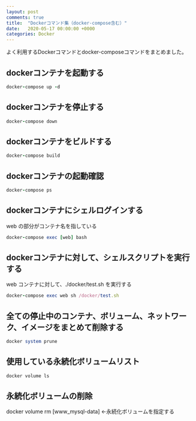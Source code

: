 ```yaml
---
layout: post
comments: true
title:  "Dockerコマンド集（docker-compose含む）"
date:   2020-05-17 00:00:00 +0000
categories: Docker
---
```

よく利用するDockerコマンドとdocker-composeコマンドをまとめました。

## dockerコンテナを起動する

```ruby
docker-compose up -d
```

## dockerコンテナを停止する

```ruby
docker-compose down
```

## dockerコンテナをビルドする

```ruby
docker-compose build
```

## dockerコンテナの起動確認

```ruby
docker-compose ps
```

## dockerコンテナにシェルログインする

web の部分がコンテナ名を指している

```ruby
docker-compose exec [web] bash
```

## dockerコンテナに対して、シェルスクリプトを実行する

web コンテナに対して、./docker/test.sh を実行する

```ruby
docker-compose exec web sh /docker/test.sh
```

## 全ての停止中のコンテナ、ボリューム、ネットワーク、イメージをまとめて削除する

```ruby
docker system prune
```

## 使用している永続化ボリュームリスト

```ruby
docker volume ls
```

## 永続化ボリュームの削除

docker volume rm [www_mysql-data] ←永続化ボリュームを指定する
